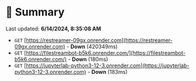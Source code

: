 # 📖 Summary
Last updated: **6/14/2024, 8:35:08 AM**

- `GET` [https://restreamer-09gx.onrender.com](https://restreamer-09gx.onrender.com) - **Down** (420349ms)
- `GET` [https://filestreambot-b5k6.onrender.com/](https://filestreambot-b5k6.onrender.com/) - **Down** (180ms)
- `GET` [https://jupyterlab-python3-12-3.onrender.com](https://jupyterlab-python3-12-3.onrender.com) - **Down** (183ms)
